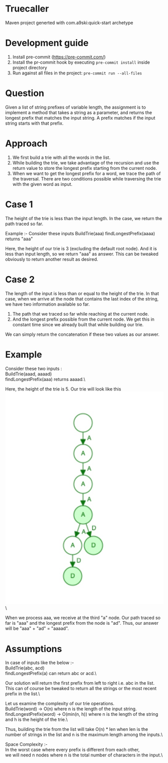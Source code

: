 # Truecaller
Maven project generted with com.a9ski:quick-start archetype


# Development guide
1. Install pre-commit (https://pre-commit.com/)
2. Install the pr-commit hook by executing `pre-commit install` inside project directory
3. Run against all files in the project: `pre-commit run --all-files`


# Question
Given a list of string prefixes of variable length, the assignment is to implement a method that takes a string as a parameter,
and returns the longest prefix that matches the input string. A prefix matches if the input string starts with that prefix.

# Approach
1. We first build a trie with all the words in the list.
2. While building the trie, we take advantage of the recursion and use the return value
to store the longest prefix starting from the current node.
3. When we want to get the longest prefix for a word, we trace the path of the traversal.
 There are two conditions possible while traversing the trie with the given word as input.

# Case 1
The height of the trie is less than the input length. In the case, we return the path traced so far.

Example :- Consider these inputs
BuildTrie(aaa)
findLongestPrefix(aaaa) returns "aaa"

Here, the height of our trie is 3 (excluding the default root node).
And it is less than input length, so we return "aaa" as answer.
This can be tweaked obviously to return another result as desired.

# Case 2
The length of the input is less than or equal to the height of the trie.
In that case, when we arrive at the node that contains the last index of the string,
we have two information available so far.
1) The path that we traced so far while reaching at the current node.
2) And the longest prefix possible from the current node. We get this in constant time since we already built that
   while building our trie.

We can simply return the concatenation if these two values as our answer.

# Example
Consider these two inputs :\
BuildTrie(aaad, aaaad)\
findLongestPrefix(aaa) returns aaaad.\

Here, the height of the trie is 5. Our trie will look like this\
![Alt text](src/test/resources/org/example/trie.jpg?raw=true "Title")\


When we process aaa, we receive at the third "a" node.
Our path traced so far is "aaa" and the longest prefix from the node is "ad".
Thus, our answer will be "aaa" + "ad" = "aaaad".

# Assumptions
In case of inputs like the below :-\
BuildTrie(abc, acd)\
findLongestPrefix(a) can return abc or acd.\

Our solution will return the first prefix from left to right i.e. abc in the list. This can of course be tweaked to 
return all the strings or the most recent prefix in the list.\

Let us examine the complexity of our trie operations.\
BuildTrie(word) -> O(n) where n is the length of the input string.\
findLongestPrefix(word) -> O(min(n, h)) where n is the length of the string and h is the height of the trie.\

Thus, building the trie from the list will take O(n) * len when len is the number of strings in the list and n is the maximum length among the inputs.\

Space Complexity :-\
In the worst case where every prefix is different from each other, \
we will need n nodes where n is the total number of characters in the input.\




